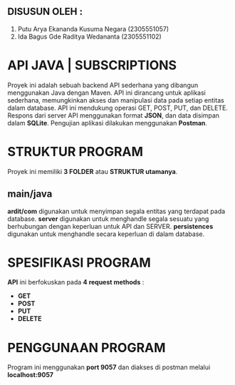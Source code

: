 ## DISUSUN OLEH : 
1. Putu Arya Ekananda Kusuma Negara (2305551057)
2. Ida Bagus Gde Raditya Wedananta (2305551102)
# API JAVA | SUBSCRIPTIONS
Proyek ini adalah sebuah backend API sederhana yang dibangun menggunakan Java dengan Maven. API ini dirancang untuk aplikasi sederhana, memungkinkan akses dan manipulasi data pada setiap entitas dalam database. API ini mendukung operasi GET, POST, PUT, dan DELETE. Respons dari server API menggunakan format **JSON**, dan data disimpan dalam **SQLite**. Pengujian aplikasi dilakukan menggunakan **Postman**.

# STRUKTUR PROGRAM
Proyek ini memiliki **3 FOLDER** atau **STRUKTUR utamanya**.
## main/java
**ardit/com**
digunakan untuk menyimpan segala entitas yang terdapat pada database.
**server**
digunakan untuk menghandle segala sesuatu yang berhubungan dengan keperluan untuk API dan SERVER.
**persistences**
digunakan untuk menghandle secara keperluan di dalam database.

# SPESIFIKASI PROGRAM
**API** ini berfokuskan pada **4 request methods** : 
- **GET**
- **POST**
- **PUT**
- **DELETE**

# PENGGUNAAN PROGRAM
Program ini menggunakan **port 9057** dan diakses di postman melalui **localhost:9057**

